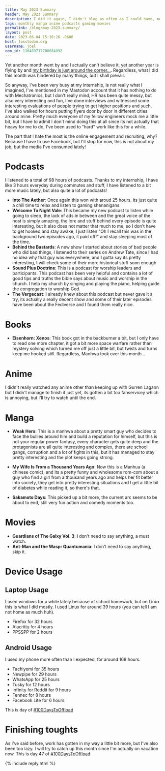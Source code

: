 ```yaml
---
title: May 2023 Summary
header: May 2023 Summary
description: I did it again, I didn't blog as often as I could have, nevertheless, this is what I did with my time this month, mostly.
tags: monthly manga anime podcasts gaming movies
permalink: /blog/may-2023-summary/
layout: post
date: 2023-06-04 15:10:26 -0600
host: fosstodon.org
username: joel
com_id: 110489717708664092
---
```


Yet another month went by and I actually can't believe it, yet another year is flying by and [my birthday is just around the corner...](https://joelchrono12.xyz/#support-me). Regardless, what I did this month was hindered by many things, but I shall prevail.

So anyway, I've been very busy at my internship, is not really what I imagined, I've mentioned in my Mastodon account that it has nothing to do with Mechatronics, but I don't really mind, HR has been quite messy, but also very interesting and fun, I've done interviews and witnessed some interesting evaluations of people trying to get higher positions and such, I've also walked for hours putting flyers door by door in different cities around mine. Pretty much everyone of my fellow engineers mock me a little bit, but I have to admit I don't mind doing this at all since its not actually that heavy for me to do, I've been used to "hard" work like this for a while.

The part that I hate the most is the online engagement and recruiting, why? Because I have to use Facebook, but I'll stop for now, this is not about my job, but the media I've consumed lately!

# Podcasts

I listened to a total of 98 hours of podcasts. Thanks to my internship, I have like 3 hours everyday during commutes and stuff, I have listened to a bit more music lately, but also quite a lot of podcasts!

- **Into The Aether**: Once again this won with aroud 25 hours, its just quite a chill time to relax and listen to gaming shenanigans
- **Welcome To Night Vale**: This became my new podcast to listen while going to sleep, the lack of ads in between and the great voice of the host is simply amazing, the lore and stuff behind every episode is quite interesting, but it also does not matter that much to me, so I don't have to get hooked and stay awake, I just listen "Oh I recall this was in the background two episodes ago, it paid off!" and stay sleeping most of the time.
- **Behind the Bastards**: A new show I started about stories of bad people who did bad things, I listened to their series on Andrew Tate, since I had no idea why that guy was everywhere, and I gotta say its pretty interesting, I will check some of their more historical stuff soon enough
- **Sound Plus Doctrine**: This is a podcast for worship leaders and participants. This podcast has been very helpful and contains a lot of good tips and truths the bible says about music and worship in the church. I help my church by singing and playing the piano, helping guide the congregation to worship God.
- **The Vergecast**: I already knew about this podcast but never gave it a try, its actually a really decent show and some of their later episodes have been about the Fediverse and I found them really nice.

# Books

- **Eisenhorn: Xenos**: This book got in the backburner a bit, but I only have to read one more chapter, it got a bit more space warfare rather than mystery solving which turned me off just a little bit, but twists and turns keep me hooked still. Regardless, Manhwa took over this month...

# Anime

I didn't really watched any anime other than keeping up with Gurren Lagann but I didn't manage to finish it just yet, its gotten a bit too fanservicey which is annoying, but I'll try to watch until the end.

# Manga

- **Weak Hero**: This is a manhwa about a pretty smart guy who decides to face the bullies around him and build a reputation for himself, but this is not your regular power fantasy, every character gets quite deep and the protagonists are all quite interesting and complex, there are school gangs, corruption and a lot of fights in this, but it has managed to stay pretty interesting and the plot keeps going strong.

- **My Wife Is From a Thousand Years Ago**: Now this is a Manhua (a chinese comic), and its a pretty funny and wholesome rom-com about a guy who find a girl from a thousand years ago and helps her fit better into society, they get into pretty interesting situations and I get a little bit of diabetes while reading it, so there's that.

- **Sakamoto Days:** This picked up a bit more, the current arc seems to be about to end, still very fun action and comedy moments too.

# Movies

- **Guardians of The Galxy Vol. 3**: I don't need to say anything, a must watch.
- **Ant-Man and the Wasp: Quantumania**: I don't need to say anything, skip it.


# Device Usage

## Laptop Usage

I used windows for a while lately because of school homework, but on Linux this is what I did mostly. I used Linux for around 39 hours (you can tell I am not home as much huh).

- Firefox for 32 hours
- Alacritty for 4 hours
- PPSSPP for 2 hours

## Android Usage

I used my phone more often than I expected, for around 168 hours.

- Tachiyomi for 35 hours
- Newpipe for 29 hours
- WhatsApp for 25 hours
- Tusky for 12 hours
- Infinity for Reddit for 9 hours
- Fennec for 8 hours
- Facebook Lite for 6 hours

This is day of [#100DaysToOffload](https://100daystooffload.com)

# Finishing toughts

As I've said before, work has gotten in my way a little bit more, but I've also been too lazy. I will try to catch up this month since I'm actually on vacation now. This is day 47 of [#100DaysToOffload](https://100DaysToOffload.com)


{% include reply.html %}
